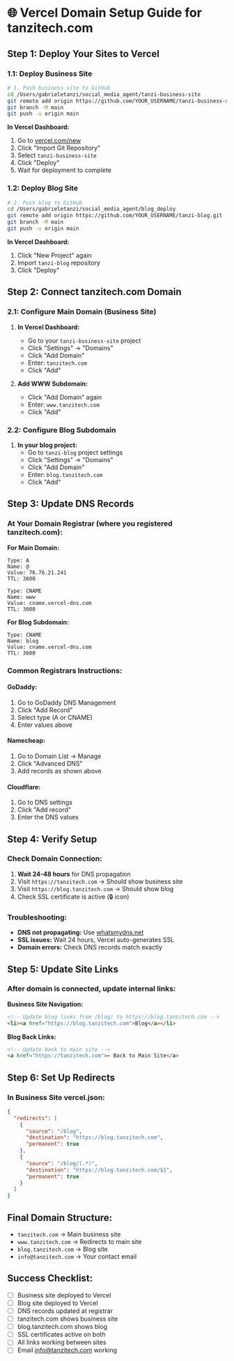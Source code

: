 # 🌐 Vercel Domain Setup Guide for tanzitech.com

## Step 1: Deploy Your Sites to Vercel

### 1.1: Deploy Business Site

```bash
# 1. Push business site to GitHub
cd /Users/gabrieletanzi/social_media_agent/tanzi-business-site
git remote add origin https://github.com/YOUR_USERNAME/tanzi-business-site.git
git branch -M main
git push -u origin main
```

**In Vercel Dashboard:**
1. Go to [vercel.com/new](https://vercel.com/new)
2. Click "Import Git Repository"
3. Select `tanzi-business-site`
4. Click "Deploy"
5. Wait for deployment to complete

### 1.2: Deploy Blog Site

```bash
# 2. Push blog to GitHub  
cd /Users/gabrieletanzi/social_media_agent/blog_deploy
git remote add origin https://github.com/YOUR_USERNAME/tanzi-blog.git
git branch -M main
git push -u origin main
```

**In Vercel Dashboard:**
1. Click "New Project" again
2. Import `tanzi-blog` repository
3. Click "Deploy"

## Step 2: Connect tanzitech.com Domain

### 2.1: Configure Main Domain (Business Site)

1. **In Vercel Dashboard:**
   - Go to your `tanzi-business-site` project
   - Click "Settings" → "Domains"
   - Click "Add Domain"
   - Enter: `tanzitech.com`
   - Click "Add"

2. **Add WWW Subdomain:**
   - Click "Add Domain" again
   - Enter: `www.tanzitech.com`
   - Click "Add"

### 2.2: Configure Blog Subdomain

1. **In your blog project:**
   - Go to `tanzi-blog` project settings
   - Click "Settings" → "Domains"
   - Click "Add Domain"
   - Enter: `blog.tanzitech.com`
   - Click "Add"

## Step 3: Update DNS Records

### At Your Domain Registrar (where you registered tanzitech.com):

**For Main Domain:**
```
Type: A
Name: @
Value: 76.76.21.241
TTL: 3600

Type: CNAME
Name: www
Value: cname.vercel-dns.com
TTL: 3600
```

**For Blog Subdomain:**
```
Type: CNAME
Name: blog
Value: cname.vercel-dns.com
TTL: 3600
```

### Common Registrars Instructions:

#### **GoDaddy:**
1. Go to GoDaddy DNS Management
2. Click "Add Record"
3. Select type (A or CNAME)
4. Enter values above

#### **Namecheap:**
1. Go to Domain List → Manage
2. Click "Advanced DNS"
3. Add records as shown above

#### **Cloudflare:**
1. Go to DNS settings
2. Click "Add record"
3. Enter the DNS values

## Step 4: Verify Setup

### Check Domain Connection:
1. **Wait 24-48 hours** for DNS propagation
2. Visit `https://tanzitech.com` → Should show business site
3. Visit `https://blog.tanzitech.com` → Should show blog
4. Check SSL certificate is active (🔒 icon)

### Troubleshooting:
- **DNS not propagating:** Use [whatsmydns.net](https://whatsmydns.net)
- **SSL issues:** Wait 24 hours, Vercel auto-generates SSL
- **Domain errors:** Check DNS records match exactly

## Step 5: Update Site Links

### After domain is connected, update internal links:

**Business Site Navigation:**
```html
<!-- Update blog links from /blog/ to https://blog.tanzitech.com -->
<li><a href="https://blog.tanzitech.com">Blog</a></li>
```

**Blog Back Links:**
```html
<!-- Update back to main site -->
<a href="https://tanzitech.com">← Back to Main Site</a>
```

## Step 6: Set Up Redirects

### In Business Site vercel.json:
```json
{
  "redirects": [
    {
      "source": "/blog",
      "destination": "https://blog.tanzitech.com",
      "permanent": true
    },
    {
      "source": "/blog/(.*)",
      "destination": "https://blog.tanzitech.com/$1",
      "permanent": true
    }
  ]
}
```

## Final Domain Structure:
- `tanzitech.com` → Main business site
- `www.tanzitech.com` → Redirects to main site
- `blog.tanzitech.com` → Blog site
- `info@tanzitech.com` → Your contact email

## Success Checklist:
- [ ] Business site deployed to Vercel
- [ ] Blog site deployed to Vercel  
- [ ] DNS records updated at registrar
- [ ] tanzitech.com shows business site
- [ ] blog.tanzitech.com shows blog
- [ ] SSL certificates active on both
- [ ] All links working between sites
- [ ] Email info@tanzitech.com working
